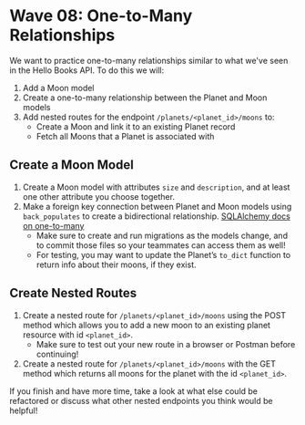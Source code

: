 # Wave 08: One-to-Many Relationships

We want to practice one-to-many relationships similar to what we've seen in the Hello Books API. To do this we will:
1. Add a Moon model
2. Create a one-to-many relationship between the Planet and Moon models 
3. Add nested routes for the endpoint `/planets/<planet_id>/moons` to:
    - Create a Moon and link it to an existing Planet record
    - Fetch all Moons that a Planet is associated with

## Create a Moon Model

1. Create a Moon model with attributes `size` and `description`, and at least one other attribute you choose together.
2. Make a foreign key connection between Planet and Moon models using `back_populates` to create a bidirectional relationship. [SQLAlchemy docs on one-to-many](https://docs.sqlalchemy.org/en/20/orm/basic_relationships.html#one-to-many)
    - Make sure to create and run migrations as the models change, and to commit those files so your teammates can access them as well!
    - For testing, you may want to update the Planet’s `to_dict` function to return info about their moons, if they exist. 

## Create Nested Routes

1. Create a nested route for `/planets/<planet_id>/moons` using the POST method which allows you to add a new moon to an existing planet resource with id `<planet_id>`.
    - Make sure to test out your new route in a browser or Postman before continuing!
2. Create a nested route for `/planets/<planet_id>/moons` with the GET method which returns all moons for the planet with the id `<planet_id>`.

If you finish and have more time, take a look at what else could be refactored or discuss what other nested endpoints you think would be helpful!
